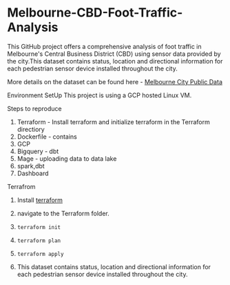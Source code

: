 # Melbourne-CBD-Foot-Traffic-Analysis
This GitHub project offers a comprehensive analysis of foot traffic in Melbourne's Central Business District (CBD) using sensor data provided by the city.This dataset contains status, location and directional information for each pedestrian sensor device installed throughout the city.

More details on the dataset can be found here -  [Melbourne City Public Data](https://data.melbourne.vic.gov.au/explore/dataset/pedestrian-counting-system-sensor-locations/information/)

Environment SetUp
This project is using a GCP hosted Linux VM.


Steps to reproduce
1. Terraform - Install terraform and initialize terraform in the Terraform directiory
2. Dockerfile - contains
3. GCP
4. Bigquery - dbt
5. Mage - uploading data to data lake
6. spark,dbt
7. Dashboard

Terrafrom
1. Install [terraform](https://developer.hashicorp.com/terraform/tutorials/aws-get-started/install-cli) 
2. navigate to the Terraform folder. 
3. `terraform init`
4. `terraform plan`
6. `terraform apply`


1. This dataset contains status, location and directional information for each pedestrian sensor device installed throughout the city.
